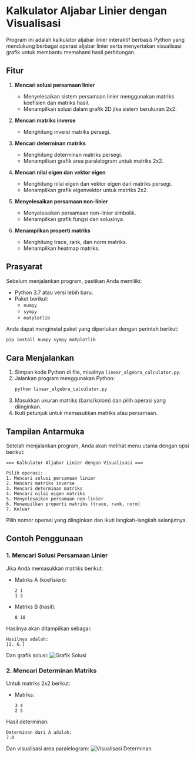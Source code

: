 # Kalkulator Aljabar Linier dengan Visualisasi

Program ini adalah kalkulator aljabar linier interaktif berbasis Python yang mendukung berbagai operasi aljabar linier serta menyertakan visualisasi grafik untuk membantu memahami hasil perhitungan.

## Fitur

1. **Mencari solusi persamaan linier**
   - Menyelesaikan sistem persamaan linier menggunakan matriks koefisien dan matriks hasil.
   - Menampilkan solusi dalam grafik 2D jika sistem berukuran 2x2.

2. **Mencari matriks inverse**
   - Menghitung inversi matriks persegi.

3. **Mencari determinan matriks**
   - Menghitung determinan matriks persegi.
   - Menampilkan grafik area paralelogram untuk matriks 2x2.

4. **Mencari nilai eigen dan vektor eigen**
   - Menghitung nilai eigen dan vektor eigen dari matriks persegi.
   - Menampilkan grafik eigenvektor untuk matriks 2x2.

5. **Menyelesaikan persamaan non-linier**
   - Menyelesaikan persamaan non-linier simbolik.
   - Menampilkan grafik fungsi dan solusinya.

6. **Menampilkan properti matriks**
   - Menghitung trace, rank, dan norm matriks.
   - Menampilkan heatmap matriks.

## Prasyarat

Sebelum menjalankan program, pastikan Anda memiliki:
- Python 3.7 atau versi lebih baru.
- Paket berikut:
  - `numpy`
  - `sympy`
  - `matplotlib`

Anda dapat menginstal paket yang diperlukan dengan perintah berikut:
```bash
pip install numpy sympy matplotlib
```

## Cara Menjalankan

1. Simpan kode Python di file, misalnya `linear_algebra_calculator.py`.
2. Jalankan program menggunakan Python:
   ```bash
   python linear_algebra_calculator.py
   ```
3. Masukkan ukuran matriks (baris/kolom) dan pilih operasi yang diinginkan.
4. Ikuti petunjuk untuk memasukkan matriks atau persamaan.

## Tampilan Antarmuka

Setelah menjalankan program, Anda akan melihat menu utama dengan opsi berikut:

```
=== Kalkulator Aljabar Linier dengan Visualisasi ===

Pilih operasi:
1. Mencari solusi persamaan linier
2. Mencari matriks inverse
3. Mencari determinan matriks
4. Mencari nilai eigen matriks
5. Menyelesaikan persamaan non-linier
6. Menampilkan properti matriks (trace, rank, norm)
7. Keluar
```

Pilih nomor operasi yang diinginkan dan ikuti langkah-langkah selanjutnya.

## Contoh Penggunaan

### 1. Mencari Solusi Persamaan Linier

Jika Anda memasukkan matriks berikut:
- Matriks A (koefisien):
  ```
  2 1
  1 3
  ```
- Matriks B (hasil):
  ```
  8 18
  ```

Hasilnya akan ditampilkan sebagai:
```
Hasilnya adalah:
[2. 6.]
```
Dan grafik solusi:
![Grafik Solusi](#)

### 2. Mencari Determinan Matriks

Untuk matriks 2x2 berikut:
- Matriks:
  ```
  3 4
  2 5
  ```

Hasil determinan:
```
Determinan dari A adalah:
7.0
```
Dan visualisasi area paralelogram:
![Visualisasi Determinan](#)
